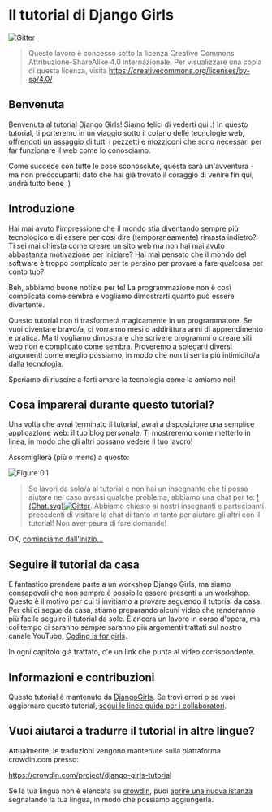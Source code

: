 # Il tutorial di Django Girls

[![Gitter](https://badges.gitter.im/DjangoGirls/tutorial.svg)](https://gitter.im/DjangoGirls/tutorial)

> Questo lavoro è concesso sotto la licenza Creative Commons Attribuzione-ShareAlike 4.0 internazionale. Per visualizzare una copia di questa licenza, visita https://creativecommons.org/licenses/by-sa/4.0/

## Benvenuta

Benvenuta al tutorial Django Girls! Siamo felici di vederti qui :) In questo tutorial, ti porteremo in un viaggio sotto il cofano delle tecnologie web, offrendoti un assaggio di tutti i pezzetti e mozziconi che sono necessari per far funzionare il web come lo conosciamo.

Come succede con tutte le cose sconosciute, questa sarà un'avventura - ma non preoccuparti: dato che hai già trovato il coraggio di venire fin qui, andrà tutto bene :)

## Introduzione

Hai mai avuto l'impressione che il mondo stia diventando sempre più tecnologico e di essere per così dire (temporaneamente) rimasta indietro? Ti sei mai chiesta come creare un sito web ma non hai mai avuto abbastanza motivazione per iniziare? Hai mai pensato che il mondo del software è troppo complicato per te persino per provare a fare qualcosa per conto tuo?

Beh, abbiamo buone notizie per te! La programmazione non è così complicata come sembra e vogliamo dimostrarti quanto può essere divertente.

Questo tutorial non ti trasformerà magicamente in un programmatore. Se vuoi diventare bravo/a, ci vorranno mesi o addirittura anni di apprendimento e pratica. Ma ti vogliamo dimostrare che scrivere programmi o creare siti web non è complicato come sembra. Proveremo a spiegarti diversi argomenti come meglio possiamo, in modo che non ti senta più intimidito/a dalla tecnologia.

Speriamo di riuscire a farti amare la tecnologia come la amiamo noi!

## Cosa imparerai durante questo tutorial?

Una volta che avrai terminato il tutorial, avrai a disposizione una semplice applicazione web: il tuo blog personale. Ti mostreremo come metterlo in linea, in modo che gli altri possano vedere il tuo lavoro!

Assomiglierà (più o meno) a questo:

![Figure 0.1](images/application.png)

> Se lavori da solo/a al tutorial e non hai un insegnante che ti possa aiutare nel caso avessi qualche problema, abbiamo una chat per te: [!(Chat.svg)![Gitter](https://badges.gitter.im/DjangoGirls/tutorial.svg)](https://gitter.im/DjangoGirls/tutorial). Abbiamo chiesto ai nostri insegnanti e partecipanti precedenti di visitare la chat di tanto in tanto per aiutare gli altri con il tutorial! Non aver paura di fare domande!

OK, [cominciamo dall'inizio...](./how_the_internet_works/README.md)

## Seguire il tutorial da casa

È fantastico prendere parte a un workshop Django Girls, ma siamo consapevoli che non sempre è possibile essere presenti a un workshop. Questo è il motivo per cui ti invitiamo a provare seguendo il tutorial da casa. Per chi ci segue da casa, stiamo preparando alcuni video che renderanno più facile seguire il tutorial da sole. È ancora un lavoro in corso d'opera, ma col tempo ci saranno sempre saranno più argomenti trattati sul nostro canale YouTube, [Coding is for girls](https://www.youtube.com/channel/UC0hNd2uW8jTR5K3KBzRuG2A/feed).

In ogni capitolo già trattato, c'è un link che punta al video corrispondente.

## Informazioni e contribuzioni

Questo tutorial è mantenuto da [DjangoGirls](https://djangogirls.org/). Se trovi errori o se vuoi aggiornare questo tutorial, [segui le linee guida per i collaboratori](https://github.com/DjangoGirls/tutorial/blob/master/README.md).

## Vuoi aiutarci a tradurre il tutorial in altre lingue?

Attualmente, le traduzioni vengono mantenute sulla piattaforma crowdin.com presso:

https://crowdin.com/project/django-girls-tutorial

Se la tua lingua non è elencata su [crowdin](https://crowdin.com/), puoi [aprire una nuova istanza](https://github.com/DjangoGirls/tutorial/issues/new) segnalando la tua lingua, in modo che possiamo aggiungerla.